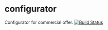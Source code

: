 # configurator
Configurator for commercial offer.
[![Build Status](https://travis-ci.org/Mapkn3/configurator.svg?branch=master)](https://travis-ci.org/Mapkn3/configurator)
